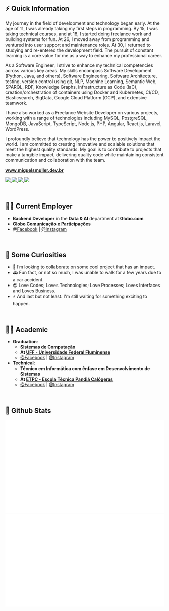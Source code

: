 ## :zap: Quick Information
My journey in the field of development and technology began early. At the age of 11, I was already taking my first steps in programming. By 15, I was taking technical courses, and at 18, I started doing freelance work and building systems for fun. At 26, I moved away from programming and ventured into user support and maintenance roles. At 30, I returned to studying and re-entered the development field. The pursuit of constant learning is a core value for me as a way to enhance my professional career.

As a Software Engineer, I strive to enhance my technical competencies across various key areas. My skills encompass Software Development (Python, Java, and others), Software Engineering, Software Architecture, testing, version control using git, NLP, Machine Learning, Semantic Web, SPARQL, RDF, Knowledge Graphs, Infrastructure as Code (IaC), creation/orchestration of containers using Docker and Kubernetes, CI/CD, Elasticsearch, BigData, Google Cloud Platform (GCP), and extensive teamwork.

I have also worked as a Freelance Website Developer on various projects, working with a range of technologies including MySQL, PostgreSQL, MongoDB, JavaScript, TypeScript, Node.js, PHP, Angular, React.js, Laravel, WordPress.

I profoundly believe that technology has the power to positively impact the world. I am committed to creating innovative and scalable solutions that meet the highest quality standards. My goal is to contribute to projects that make a tangible impact, delivering quality code while maintaining consistent communication and collaboration with the team.

**<a href="https://www.miguelsmuller.dev.br" target="_blank">www.miguelsmuller.dev.br</a>**

<p align="left">
    <a href="https://www.linkedin.com/in/miguelsmuller/" target="_blank">
        <img src="https://img.shields.io/badge/-LinkedIn-%230077B5?style=for-the-badge&logo=linkedin&logoColor=white" target="_blank">
    </a>
    <a href="https://www.instagram.com/miguelsmuller/" target="_blank">
        <img src="https://img.shields.io/badge/-Instagram-%23E4405F?style=for-the-badge&logo=Instagram&logoColor=white" target="_blank">
    </a>
    <a href="https://twitter.com/miguelsmuller" target="_blank">
        <img src="https://img.shields.io/badge/-Twitter-%231DA1F2?style=for-the-badge&logo=Twitter&logoColor=white" target="_blank">
    </a>
    <a href="https://dev.to/miguelsmuller" target="_blank">
        <img src="https://img.shields.io/badge/dev.to-%0A0A0A?style=for-the-badge&logo=dev.to&logoColor=white" target="_blank">
    </a>
</p>
<br/>


## :man_technologist: Current Employer
- **Backend Developer** in the **Data & AI** department at **Globo.com**
- **[Globo Comunicação e Participações](https://www.globo.com/)**
- [@Facebook](https://www.facebook.com/globo/) | [@Instagram](https://www.instagram.com/somosglobo/)
<br/>

## :speech_balloon: Some Curiosities
- :dancers: I’m looking to collaborate on some cool project that has an impact.
- :ambulance: Fun fact, or not so much, I was unable to walk for a few years due to a car accident.
- :heart_eyes: Love Codes; Loves Technologies; Love Processes; Loves Interfaces and Loves Business.
- :zap: And last but not least. I'm still waiting for something exciting to happen. 
<br/>

## :man_student: Academic
- **Graduation**:
    - **Sistemas de Computação** 
    - **At [UFF - Universidade Federal Fluminense](http://www.ic.uff.br/)**
    - [@Facebook](https://www.facebook.com/informeic) | [@Instagram](https://www.instagram.com/computacao_uff/)
- **Technical**:
    - **Técnico em Informática com ênfase em Desenvolvimento de Sistemas**
    - **At [ETPC - Escola Técnica Pandiá Calógeras](https://etpc.com.br/)**
    - [@Facebook](https://www.facebook.com/ETPCVR/) | [@Instagram](https://www.instagram.com/ETPCVR/)
<br/>

## :1st_place_medal: Github Stats
![](https://raw.githubusercontent.com/miguelsmuller/github-stats-transparent/output/generated/overview.svg)
![](https://raw.githubusercontent.com/miguelsmuller/github-stats-transparent/output/generated/languages.svg)
<br/>
